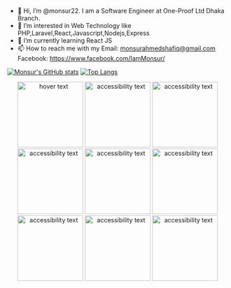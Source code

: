 - 👋 Hi, I’m @monsur22. I am a Software Engineer at One-Proof Ltd Dhaka Branch.
- 👀 I’m interested in Web Technology like PHP,Laravel,React,Javascript,Nodejs,Express
- 🌱 I’m currently learning React JS
- 📫 How to reach me with my Email: monsurahmedshafiq@gmail.com Facebook: https://www.facebook.com/IamMonsur/

<!---
monsur22/monsur22 is a ✨ special ✨ repository because its `README.md` (this file) appears on your GitHub profile.
You can click the Preview link to take a look at your changes.
--->
[![Monsur's GitHub stats](https://github-readme-stats.vercel.app/api?username=monsur22&show_icons=true&theme=radical)](https://github.com/monsur22)
[![Top Langs](https://github-readme-stats.vercel.app/api/top-langs/?username=monsur22&layout=compact)](https://github.com/monsur22/github-readme-stats)

<p align="center">
  <img src="https://upload.wikimedia.org/wikipedia/commons/2/27/PHP-logo.svg" width="150" title="hover text">
  <img src="https://upload.wikimedia.org/wikipedia/commons/9/9a/Laravel.svg" width="150" alt="accessibility text">
  <img src="https://upload.wikimedia.org/wikipedia/en/7/7c/CodeIgniter.png" width="150" alt="accessibility text">
  <img src="https://upload.wikimedia.org/wikipedia/commons/d/d9/Node.js_logo.svg" width="150" alt="accessibility text">
  <img src="https://upload.wikimedia.org/wikipedia/commons/6/64/Expressjs.png" width="150" alt="accessibility text">
  <img src="https://upload.wikimedia.org/wikipedia/commons/a/a7/React-icon.svg" width="150" alt="accessibility text">
  <img src="https://redux.js.org/img/redux.svg" width="150" alt="accessibility text">
  <img src="https://upload.wikimedia.org/wikipedia/commons/c/c3/Python-logo-notext.svg" width="150" alt="accessibility text">
  <img src="https://upload.wikimedia.org/wikipedia/commons/7/75/Django_logo.svg" width="150" alt="accessibility text">
  

</p>
